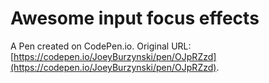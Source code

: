 # Awesome input focus effects

A Pen created on CodePen.io. Original URL: [https://codepen.io/JoeyBurzynski/pen/OJpRZzd](https://codepen.io/JoeyBurzynski/pen/OJpRZzd).

